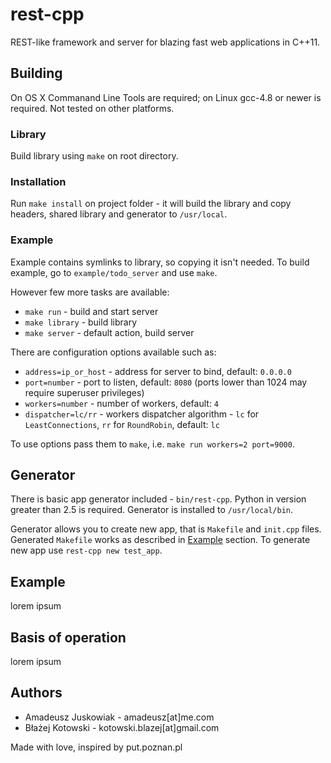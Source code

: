rest-cpp
========

REST-like framework and server for blazing fast web applications in
C++11.


Building
--------

On OS X Commanand Line Tools are required; on Linux gcc-4.8 or newer is
required. Not tested on other platforms.


### Library

Build library using `make` on root directory.

### Installation

Run `make install` on project folder - it will build the library and
copy headers, shared library and generator to `/usr/local`.

### Example

Example contains symlinks to library, so copying it isn't needed. To
build example, go to `example/todo_server` and use `make`. 

However few more tasks are available:
  - `make run` - build and start server
  - `make library` - build library
  - `make server` - default action, build server

There are configuration options available such as:
  - `address=ip_or_host` - address for server to bind, default: `0.0.0.0`
  - `port=number` - port to listen, default: `8080` (ports lower than 1024 may require superuser privileges)
  - `workers=number` - number of workers, default: `4`
  - `dispatcher=lc/rr` - workers dispatcher algorithm - `lc` for `LeastConnections`, `rr` for `RoundRobin`, default: `lc`

To use options pass them to `make`, i.e. `make run workers=2 port=9000`.


Generator
---------

There is basic app generator included - `bin/rest-cpp`. Python in version greater than 2.5 is required.
Generator is installed to `/usr/local/bin`.

Generator allows you to create new app, that is `Makefile` and `init.cpp` files. Generated `Makefile` works as
described in [Example](#example) section. To generate new app use `rest-cpp new test_app`.


Example
-------

lorem ipsum


Basis of operation
------------------

lorem ipsum


Authors
-------

- Amadeusz Juskowiak - amadeusz[at]me.com
- Błażej Kotowski - kotowski.blazej[at]gmail.com

Made with love, inspired by put.poznan.pl
